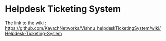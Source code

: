 # Helpdesk Ticketing System
The link to the wiki : https://github.com/KavachNetworks/Vishnu_helpdeskTicketingSystem/wiki/Helpdesk-Ticketing-System
